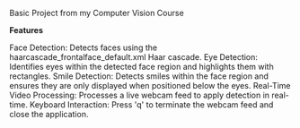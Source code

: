 Basic Project from my Computer Vision Course 

**Features**

Face Detection: Detects faces using the haarcascade_frontalface_default.xml Haar cascade.
Eye Detection: Identifies eyes within the detected face region and highlights them with rectangles.
Smile Detection: Detects smiles within the face region and ensures they are only displayed when positioned below the eyes.
Real-Time Video Processing: Processes a live webcam feed to apply detection in real-time.
Keyboard Interaction: Press 'q' to terminate the webcam feed and close the application.
